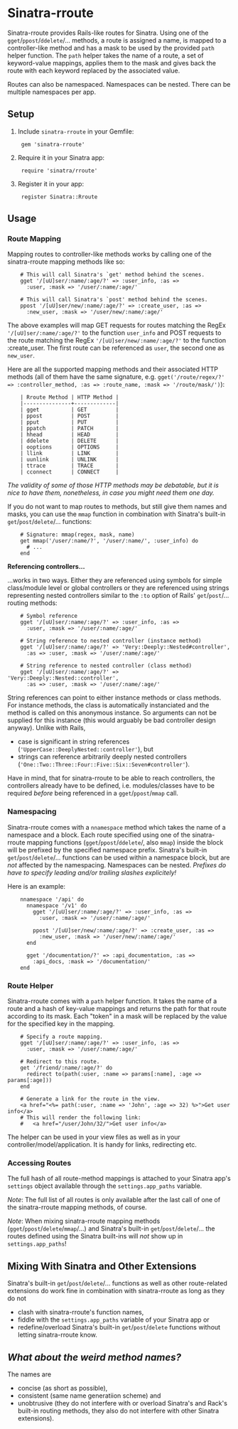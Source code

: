 # Sinatra-rroute

Sinatra-rroute provides Rails-like routes for Sinatra. Using one of the `gget`/`ppost`/`ddelete`/... methods, a route is assigned a name, is mapped to a controller-like method and has a mask to be used by the provided `path` helper function. The `path` helper takes the name of a route, a set of keyword-value mappings, applies them to the mask and gives back the route with each keyword replaced by the associated value.

Routes can also be namespaced. Namespaces can be nested. There can be multiple namespaces per app.

## Setup

1. Include `sinatra-rroute` in your Gemfile:

        gem 'sinatra-rroute'

2. Require it in your Sinatra app:

        require 'sinatra/rroute'

3. Register it in your app:

        register Sinatra::Rroute

## Usage

### Route Mapping

Mapping routes to controller-like methods works by calling one of the sinatra-rroute mapping methods like so:

        # This will call Sinatra's `get' method behind the scenes.
        gget '/[uU]ser/:name/:age/?' => :user_info, :as =>
          :user, :mask => '/user/:name/:age/'

        # This will call Sinatra's `post' method behind the scenes.
        ppost '/[uU]ser/new/:name/:age/?' => :create_user, :as =>
          :new_user, :mask => '/user/new/:name/:age/'

The above examples will map GET requests for routes matching the RegEx `'/[uU]ser/:name/:age/?'` to the function `user_info` and POST requests to the route matching the RegEx `'/[uU]ser/new/:name/:age/?'` to the function :create_user. The first route can be referenced as `user`, the second one as `new_user`.

Here are all the supported mapping methods and their associated HTTP methods (all of them have the same signature, e.g. `gget('/route/regex/?' => :controller_method, :as => :route_name, :mask => '/route/mask/')`):


        | Rroute Method | HTTP Method |
        |---------------+-------------|
        | gget          | GET         |
        | ppost         | POST        |
        | pput          | PUT         |
        | ppatch        | PATCH       |
        | hhead         | HEAD        |
        | ddelete       | DELETE      |
        | ooptions      | OPTIONS     |
        | llink         | LINK        |
        | uunlink       | UNLINK      |
        | ttrace        | TRACE       |
        | cconnect      | CONNECT     |

*The validity of some of those HTTP methods may be debatable, but it is nice to have them, nonetheless, in case you might need them one day.*

If you do not want to map routes to methods, but still give them names and masks, you can use the `mmap` function in combination with Sinatra's built-in `get`/`post`/`delete`/... functions:

        # Signature: mmap(regex, mask, name)
        get mmap('/user/:name/?', '/user/:name/', :user_info) do
          # ...
        end

**Referencing controllers...**

...works in two ways. Either they are referenced using
symbols for simple class/module level or global controllers or they are
referenced using strings representing nested controllers similar to the
`:to` option of Rails' `get`/`post`/... routing methods:

        # Symbol reference
        gget '/[uU]ser/:name/:age/?' => :user_info, :as =>
          :user, :mask => '/user/:name/:age/'
        
        # String reference to nested controller (instance method)
        gget '/[uU]ser/:name/:age/?' => 'Very::Deeply::Nested#controller',
          :as => :user, :mask => '/user/:name/:age/'

        # String reference to nested controller (class method)
        gget '/[uU]ser/:name/:age/?' => 'Very::Deeply::Nested::controller',
          :as => :user, :mask => '/user/:name/:age/'

String references can point to either instance methods or class methods.
For instance methods, the class is automatically instanciated and the
method is called on this anonymous instance. So arguments can not be
supplied for this instance (this would arguably be bad controller design
anyway). Unlike with Rails,

- case is significant in string references
  (`'UpperCase::DeeplyNested::controller'`), but
- strings can reference arbitrarily deeply nested controllers
  (`'One::Two::Three::Four::Five::Six::Seven#controller'`).

Have in mind, that for sinatra-rroute to be able to reach controllers,
the controllers already have to be defined, i.e. modules/classes have to be
required *before* being referenced in a `gget`/`ppost`/`mmap` call.

### Namespacing

Sinatra-rroute comes with a `nnamespace` method which takes the name of a namespace and a block. Each route specified using one of the sinatra-rroute mapping functions (`gget`/`ppost`/`ddelete`/, also `mmap`) inside the block will be prefixed by the specified namespace prefix. Sinatra's built-in `get`/`post`/`delete`/... functions can be used within a namespace block, but are *not* affected by the namespacing. Namespaces can be nested. *Prefixes do have to specify leading and/or trailing slashes explicitely!*

Here is an example:

        nnamespace '/api' do
          nnamespace '/v1' do
            gget '/[uU]ser/:name/:age/?' => :user_info, :as =>
              :user, :mask => '/user/:name/:age/'
        
            ppost '/[uU]ser/new/:name/:age/?' => :create_user, :as =>
              :new_user, :mask => '/user/new/:name/:age/'
          end
        
          gget '/documentation/?' => :api_documentation, :as =>
            :api_docs, :mask => '/documentation/'
        end


### Route Helper

Sinatra-rroute comes with a `path` helper function. It takes the name of a route and a hash of key-value mappings and returns the path for that route according to its mask. Each "token" in a mask will be replaced by the value for the specified key in the mapping.

        # Specify a route mapping.
        gget '/[uU]ser/:name/:age/?' => :user_info, :as =>
          :user, :mask => '/user/:name/:age/'

        # Redirect to this route.
        get '/friend/:name/:age/?' do
          redirect to(path(:user, :name => params[:name], :age => params[:age]))
        end
        
        # Generate a link for the route in the view.
        <a href="<%= path(:user, :name => 'John', :age => 32) %>">Get user info</a>
        # This will render the following link:
        #   <a href="/user/John/32/">Get user info</a>

The helper can be used in your view files as well as in your controller/model/application. It is handy for links, redirecting etc.

### Accessing Routes

The full hash of all route-method mappings is attached to your Sinatra app's `settings` object available through the `settings.app_paths` variable.

*Note*: The full list of all routes is only available after the last call of one of the sinatra-rroute mapping methods, of course.

*Note*: When mixing sinatra-rroute mapping methods (`gget`/`ppost`/`delete`/`mmap`/...) and Sinatra's built-in `get`/`post`/`delete`/... the routes defined using the Sinatra built-ins will *not* show up in `settings.app_paths`!

## Mixing With Sinatra and Other Extensions

Sinatra's built-in `get`/`post`/`delete`/... functions as well as other route-related extensions do work fine in combination with sinatra-rroute as long as they do not

- clash with sinatra-rroute's function names,
- fiddle with the `settings.app_paths` variable of your Sinatra app or
- redefine/overload Sinatra's built-in `get`/`post`/`delete` functions without letting sinatra-rroute know.

## *What about the weird method names?*

The names are

- concise (as short as possible),
- consistent (same name generatiion scheme) and
- unobtrusive (they do not interfere with or overload Sinatra's and Rack's built-in routing methods, they also do not interfere with other Sinatra extensions).
